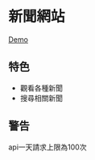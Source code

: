 # 新聞網站
[Demo](https://stupefied-bartik-767ec6.netlify.app/)

## 特色
* 觀看各種新聞
* 搜尋相關新聞

## 警告
api一天請求上限為100次

